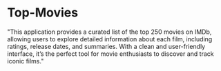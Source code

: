 # Top-Movies
"This application provides a curated list of the top 250 movies on IMDb, allowing users to explore detailed information about each film, including ratings, release dates, and summaries. With a clean and user-friendly interface, it’s the perfect tool for movie enthusiasts to discover and track iconic films."
